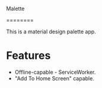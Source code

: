 Malette

========

This is a material design palette app.
# Features

- Offline-capable - ServiceWorker.
- "Add To Home Screen" capable.
